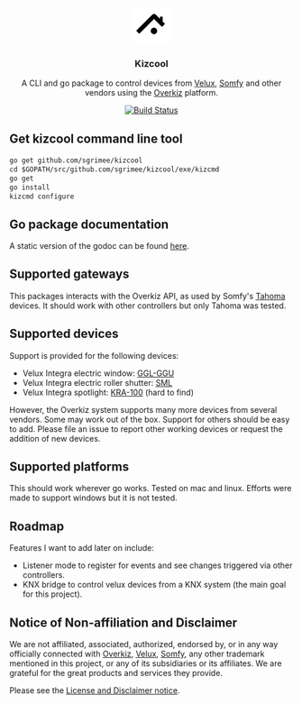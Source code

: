 <p align="center">
  <img src="doc/homey.svg" alt="logo" width="64"/>
  <h3 align="center">Kizcool</h3>
  <p align="center">A CLI and go package to control devices from <a href="https://www.velux.com/">Velux</a>, <a href="https://www.somfy.com/">Somfy</a> and other vendors using the <a href="https://www.overkiz.com/">Overkiz</a> platform.<p>
  <p align="center"><a href="https://circleci.com/gh/sgrimee/kizcool"><img src="https://circleci.com/gh/sgrimee/kizcool.svg?style=shield" alt="Build Status"></a></p>
</p>

## Get kizcool command line tool

```
go get github.com/sgrimee/kizcool
cd $GOPATH/src/github.com/sgrimee/kizcool/exe/kizcmd
go get
go install
kizcmd configure
```

## Go package documentation

A static version of the godoc can be found [here](doc/package.md).

## Supported gateways

This packages interacts with the Overkiz API, as used by Somfy's [Tahoma](https://shop.somfy.co.uk/tahoma) devices. It should work with other controllers but only Tahoma was tested.

## Supported devices

Support is provided for the following devices:
- Velux Integra electric window: [GGL-GGU](https://roofwindows.veluxshop.co.uk/roof-windows/automated)
- Velux Integra electric roller shutter: [SML](https://www.veluxblindsdirect.co.uk/product/velux-blinds/roller-shutters)
- Velux Integra spotlight: [KRA-100](https://www.amazon.fr/VELUX-integra-fen%C3%AAtre-%C3%A9clairage-kRA-100/dp/B00N33FKGA) (hard to find)

However, the Overkiz system supports many more devices from several vendors. Some may work out of the box. Support for others should be easy to add. Please file an issue to report other working devices or request the addition of new devices.

## Supported platforms

This should work wherever go works. Tested on mac and linux. Efforts were made to support windows but it is not tested.

## Roadmap

Features I want to add later on include:
- Listener mode to register for events and see changes triggered via other controllers.
- KNX bridge to control velux devices from a KNX system (the main goal for this project).

## Notice of Non-affiliation and Disclaimer

We are not affiliated, associated, authorized, endorsed by, or in any way officially connected with [Overkiz](https://www.overkiz.com/), [Velux](https://www.velux.com/), [Somfy](https://www.somfy.com/), any other trademark mentioned in this project, or any of its subsidiaries or its affiliates. We are grateful for the great products and services they provide.

Please see the [License and Disclaimer notice](LICENSE).
